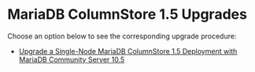 # MariaDB ColumnStore 1.5 Upgrades

Choose an option below to see the corresponding upgrade procedure:

- [Upgrade a Single-Node MariaDB ColumnStore 1.5 Deployment with MariaDB Community Server 10.5](https://mariadb.com/docs/deploy/columnstore-cs105/#deploy-upgrade-community-single-columnstore-col15-cs105)